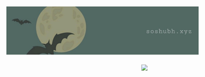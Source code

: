 # [![Shubhanshu Singh header](https://raw.githubusercontent.com/soshubh/soshubh/icon/1634617602365.jpg)](http://soshubh.xyz/)

<p>
  <a href="https://waylonwalker.com/1634617602365.jpg"><img width="150" align='right' src="https://waylonwalker.com/1634617602365.jpg"></a>
</p>
